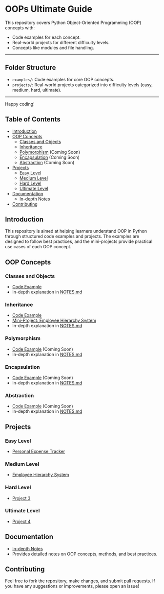 # OOPs Ultimate Guide

This repository covers Python Object-Oriented Programming (OOP) concepts with:

- Code examples for each concept.
- Real-world projects for different difficulty levels.
- Concepts like modules and file handling.

---

## Folder Structure

- `examples/`: Code examples for core OOP concepts.
- `projects/`: Real-world projects categorized into difficulty levels (easy, medium, hard, ultimate).

---

Happy coding!


## Table of Contents

- [Introduction](#introduction)
- [OOP Concepts](#oop-concepts)
  - [Classes and Objects](examples/classes_objects.py)
  - [Inheritance](examples/inheritance.py)
  - [Polymorphism](examples/polymorphism.py) (Coming Soon)
  - [Encapsulation](examples/encapsulation.py) (Coming Soon)
  - [Abstraction](examples/abstraction.py) (Coming Soon)
- [Projects](#projects)
  - [Easy Level](projects/easy)
  - [Medium Level](projects/medium)
  - [Hard Level](projects/hard)
  - [Ultimate Level](projects/ultimate)
- [Documentation](#documentation)
  - [In-depth Notes](NOTES.md)
- [Contributing](#contributing)

## Introduction

This repository is aimed at helping learners understand OOP in Python through structured code examples and projects. The examples are designed to follow best practices, and the mini-projects provide practical use cases of each OOP concept.

## OOP Concepts

### Classes and Objects

- [Code Example](examples/classes_objects.py)
- In-depth explanation in [NOTES.md](NOTES.md)

### Inheritance

- [Code Example](examples/inheritance.py)
- [Mini-Project: Employee Hierarchy System](projects/medium/employee_hierarchy.py)
- In-depth explanation in [NOTES.md](NOTES.md)

### Polymorphism

- [Code Example](examples/polymorphism.py) (Coming Soon)
- In-depth explanation in [NOTES.md](NOTES.md)

### Encapsulation

- [Code Example](examples/encapsulation.py) (Coming Soon)
- In-depth explanation in [NOTES.md](NOTES.md)

### Abstraction

- [Code Example](examples/abstraction.py) (Coming Soon)
- In-depth explanation in [NOTES.md](NOTES.md)

## Projects

### Easy Level

- [Personal Expense Tracker](projects/easy/main.py)

### Medium Level

- [Employee Hierarchy System](projects/medium/employee_hierarchy.py)

### Hard Level

- [Project 3](projects/hard/)

### Ultimate Level

- [Project 4](projects/ultimate/)

## Documentation

- [In-depth Notes](NOTES.md)
- Provides detailed notes on OOP concepts, methods, and best practices.

## Contributing

Feel free to fork the repository, make changes, and submit pull requests. If you have any suggestions or improvements, please open an issue!
